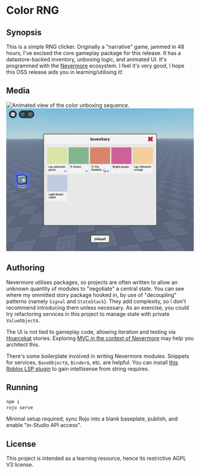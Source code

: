 # Color RNG

## Synopsis

This is a simple RNG clicker. Originally a "narrative" game, jammed in 48 hours, I've excised the core gameplay package for this release. It has a datastore-backed inventory, unboxing logic, and animated UI. It's programmed with the [Nevermore](https://github.com/Quenty/NevermoreEngine) ecosystem. I feel it's very good, I hope this OSS release aids you in learning/utilising it!

## Media

![Animated view of the color unboxing sequence.](/.github/anim1.gif)
![Open inventory menu, displaying the user's collected colors.](/.github/screen2.png)

## Authoring

Nevermore utilises packages, so projects are often written to allow an unknown quantity of modules to "negotiate" a central state. You can see where my ommitted story package hooked in, by use of "decoupling" patterns (namely `Signal` and `StateStack`). They add complexity, so I don't recommend introducing them unless necessary. As an exercise, you could try refactoring services in this project to manage state with private `ValueObject`s.

The UI is not tied to gameplay code, allowing iteration and testing via [Hoarcekat](https://github.com/Kampfkarren/hoarcekat) stories. Exploring [MVC in the context of Nevermore](https://youtu.be/ccRydE3HN4Q) may help you architect this.

There's some boilerplate involved in writing Nevermore modules. Snippets for services, `BaseObject`s, `Binder`s, etc. are helpful. You can install [this Roblox LSP plugin](https://github.com/Meta-Maxim/RobloxLsp-Require-by-Name) to gain intellisense from string requires.

## Running

```
npm i
rojo serve
```
Minimal setup required; sync Rojo into a blank baseplate, publish, and enable "in-Studio API access".

## License

This project is intended as a learning resource, hence its restrictive AGPL V3 license.